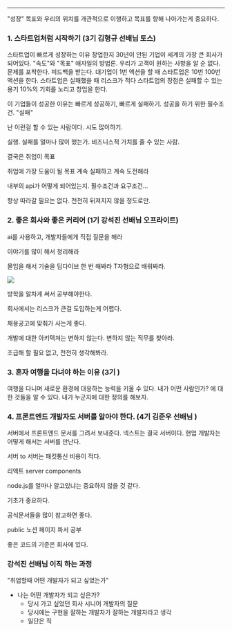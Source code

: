 
---

"성장" 목표와 우리의 위치를 개관적으로 이행하고 목표를 향해 나아가는게 중요하다.
### 1. 스타트업처럼 시작하기 (3기 김형규 선배님 토스)

스타트업이 빠르게 성장하는 이유 창업한지 30년이 안된 기업이 세계의 가장 큰 회사가 되어있다.
"속도"와 "목표" 애자일의 방법론. 우리가 고객이 원하는 사항을 알 순 없다.
문제를 포착한다.
피드백을 받는다.
대기업이 1번 액션을 할 때 스타트업은 10번 100번 액션을 한다.
스타트업은 실패했을 때 리스크가 적다
스타트업의 장점은 실패할 수 있는 용기
10%의 기회를 노리고 창업을 한다.

이 기업들이 성공한 이유는 빠르게 성공하기, 빠르게 실패하기.
성공을 하기 위한 필수조건. "실패"

난 이런걸 할 수 있는 사람이다.
시도 많이하기.

실행. 실패를 얼마나 많이 했는가.
비즈니스적 가치를 줄 수 있는 사람.

결국은 취업이 목표

취업에 가장 도움이 될 목표
계속 실패하고 계속 도전해라

내부의 api가 어떻게 되어있는지. 
필수조건과 요구조건...

항상 따라갈 필요는 없다.
천천히 뒤져지지 않을 정도로만.

### 2. 좋은 회사와 좋은 커리어 (1기 강석진 선배님 오프라이트)

ai를 사용하고, 개발자들에게 직접 질문을 해라

이야기를 많이 해서 정리해라

몰입을 해서 기술을 딥다이브 한 번 해봐라
T자형으로 배워봐라.

![](https://i.imgur.com/zFWWumS.png)

방학을 알차게 써서 공부해야한다.

회사에서는 리스크가 큰걸 도입하는게 어렵다.

채용공고에 맞춰가 사는게 좋다.

개발에 대한 아키텍쳐는 변하지 않는다.
변하지 않는 직무를 찾아라.

조급해 할 필요 없고, 천천히 생각해봐라.

### 3. 혼자 여행을 다녀야 하는 이유 (3기 )

여행을 다니며 새로운 환경에 대응하는 능력을 키울 수 있다.
내가 어떤 사람인가? 에 대한 것들을 알 수 있다.
내가 누군지에 대한 정의를 해보자.

### 4. 프론트엔드 개발자도 서버를 알아야 한다. (4기 김준우 선배님 )

서버에서 프론트엔드 문서를 그려서 보내준다.
넥스트는 결국 서버이다.
현업 개발자는 어떻게 해서는 서버를 만난다.

서버 to 서버는 패킷통신 비용이 적다.

리엑트 server components

node.js를 얼마나 알고있냐는 중요하지 않을 것 같다.

기초가 중요하다.

공식문서들을 많이 참고하면 좋다.

public 노션 페이지 파서 공부

좋은 코드의 기준은 회사에 있다.


### 강석진 선배님 이직 하는 과정

"취업할때 어떤 개발자가 되고 싶었는가"

- 나는 어떤 개발자가 되고 싶은가?
	- 당시 가고 싶었던 회사 시니어 개발자의 질문
	- 당시에는 구현을 잘하는 개발자가 잘하는 개발자라고 생각
	- 일단은 직